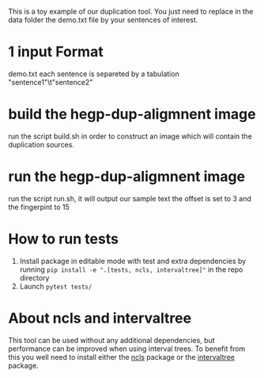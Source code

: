 This is a toy example of our duplication tool. You just need to replace in the data folder the demo.txt file by your sentences of interest.

# 1 input Format

demo.txt
each sentence is separeted by a tabulation
"sentence1"\t"sentence2"

# build the hegp-dup-aligmnent image

run the script build.sh in order to construct an image which will contain the duplication sources.

# run the  hegp-dup-aligmnent image

run the script run.sh, it will output our sample text 
the offset is set to 3 and the fingerpint to 15

# How to run tests

1. Install package in editable mode with test and extra dependencies by running `pip install -e ".[tests, ncls, intervaltree]"` in the repo directory
2. Launch `pytest tests/`

# About ncls and intervaltree

This tool can be used without any additional dependencies, but performance can
be improved when using interval trees. To benefit from this you well need to
install either the [ncls](https://github.com/biocore-ntnu/ncls) package or the
[intervaltree](https://github.com/chaimleib/intervaltree) package.
